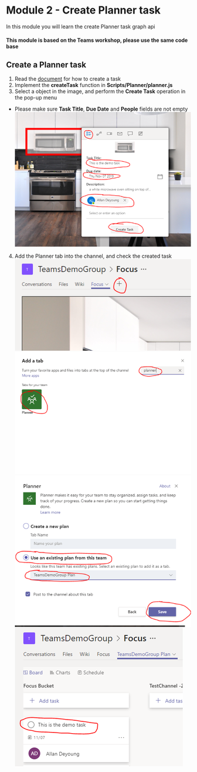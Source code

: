 # Module 2 - Create Planner task
In this module you will learn the create Planner task graph api  

#### This module is based on the Teams workshop, please use the same code base

## Create a Planner task
1. Read the [document](https://docs.microsoft.com/en-us/graph/api/planner-post-tasks?view=graph-rest-1.0&tabs=http) for how to create a task  
2. Implement the **createTask** function in **Scripts/Planner/planner.js**  
3. Select a object in the image, and perform the **Create Task** operation in the pop-up menu  
 - Please make sure **Task Title**, **Due Date** and **People** fields are not empty  
![Create task](imgs/createTask.PNG "Create task")  

4. Add the Planner tab into the channel, and check the created task  
![Add channel tab](imgs/addTab.PNG "Add channel tab")  
![Add Planner tab](imgs/addPlannerTab.PNG "Add Planner tab")  
![Planner tab detail](imgs/plannertabdetail.PNG "Planner tab detail")  
![Created task](imgs/demoTask.PNG "Created task")  


